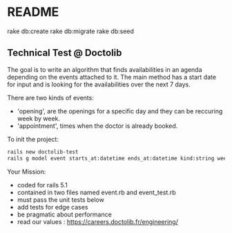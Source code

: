 # README

rake db:create
rake db:migrate
rake db:seed

## Technical Test @ Doctolib

The goal is to write an algorithm that finds availabilities in an agenda depending on the events attached to it.
The main method has a start date for input and is looking for the availabilities over the next 7 days.

There are two kinds of events:

 - 'opening', are the openings for a specific day and they can be reccuring week by week.
 - 'appointment', times when the doctor is already booked.

To init the project:

``` sh
rails new doctolib-test
rails g model event starts_at:datetime ends_at:datetime kind:string weekly_recurring:boolean
```

Your Mission:
 - coded for rails 5.1
 - contained in two files named event.rb and event_test.rb
 - must pass the unit tests below
 - add tests for edge cases
 - be pragmatic about performance
 - read our values : https://careers.doctolib.fr/engineering/
